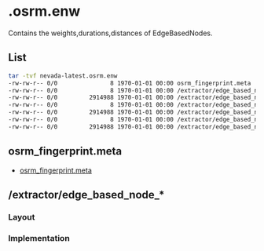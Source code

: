 

# .osrm.enw
Contains the weights,durations,distances of EdgeBasedNodes.    

## List

```bash
tar -tvf nevada-latest.osrm.enw
-rw-rw-r-- 0/0               8 1970-01-01 00:00 osrm_fingerprint.meta
-rw-rw-r-- 0/0               8 1970-01-01 00:00 /extractor/edge_based_node_weights.meta
-rw-rw-r-- 0/0         2914988 1970-01-01 00:00 /extractor/edge_based_node_weights
-rw-rw-r-- 0/0               8 1970-01-01 00:00 /extractor/edge_based_node_durations.meta
-rw-rw-r-- 0/0         2914988 1970-01-01 00:00 /extractor/edge_based_node_durations
-rw-rw-r-- 0/0               8 1970-01-01 00:00 /extractor/edge_based_node_distances.meta
-rw-rw-r-- 0/0         2914988 1970-01-01 00:00 /extractor/edge_based_node_distances
```

## osrm_fingerprint.meta
- [osrm_fingerprint.meta](./fingerprint.md)

## /extractor/edge_based_node_*

### Layout

### Implementation

